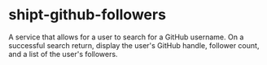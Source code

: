 # shipt-github-followers
A service that allows for a user to search for a GitHub username. On a successful search return, display the user's GitHub handle, follower count, and a list of the user's followers.
